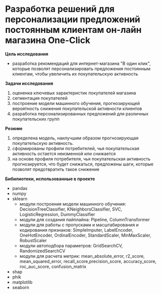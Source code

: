 # Разработка решений для персонализации предложений постоянным клиентам он-лайн магазина One-Click #

**Цель исследования**
- разработка рекомендаций для интернет-магазина "В один клик", которые позволят персонализировать предложения постоянным клиентам, чтобы увеличить их покупательскую активность

**Задачи исследования**
   1. оцененка ключевых характеристик покупателей магазина
   2. сегментация покупателей
   3. построение модели машинного обучения, прогнозирующей вероятность снижения покупательской активности клиентов
   4. разработка персонализированных предложений для различных покупательских групп

**Резюме**
1. определена модель, наилучшим образом прогнозирующая покупательскую активность.
2. сформированы профили потребителей, чья покупательская активность остается неизменной или снижается
3. на основе профиля потребителя, чья покупательская активность прогнозируется, что будет снижаться, предложены шаги, которые позволят предотвратить такое снижение

**Бибилиотеки, использованные в проекте**
- pandas
- numpy
- sklearn
  +  модули построения модели машинного обучения: DecisionTreeClassifier, KNeighborsClassifier, SVC, LogisticRegression, DummyClassifier
  +  модули для создания пайплайна: Pipeline, ColumnTransformer
  +  модули для работы с пропусками и масштабирования и кодирования признаков: SimpleImputer, LabelEncoder, OneHotEncoder, OrdinalEncoder, StandardScaler, MinMaxScaler, RobustScaler
  +  модули автоподбора параметров: GridSearchCV, RandomizedSearchCV
  +  модули для расчета метрик: mean_absolute_error,  r2_score, mean_squared_error, recall_score,precision_score, accuracy_score, roc_auc_score, confusion_matrix
- shap
- phik
- matplotlib
- seaborn
